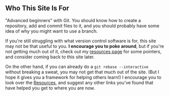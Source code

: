 ## Who This Site Is For ##

"Advanced beginners" with Git. You should know how to create a repository, add and commit files to it, and you should probably have some idea of why you might want to use a branch.

If you're still struggling with what version control software is for, this site may not be that useful to you. **I encourage you to poke around**, but if you're not getting much out of it, check out my [resources page](http://think-like-a-git.net/resources.html) for some pointers, and consider coming back to this site later.

On the other hand, if you can already do a `git rebase --interactive` without breaking a sweat, you may not get that much out of the site. (But I hope it gives you a framework for helping others learn!) I encourage you to look over the [Resources](http://think-like-a-git.net/resources.html), and suggest any other links you've found that have helped you get to where you are now.
